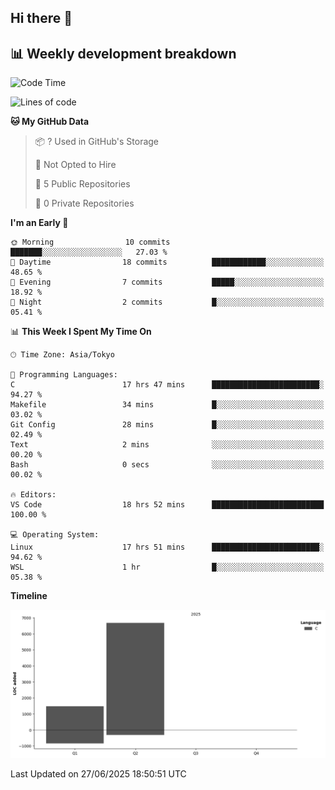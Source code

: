 ## Hi there 👋

<!--
**mandakore/mandakore** is a ✨ _special_ ✨ repository because its `README.md` (this file) appears on your GitHub profile.

Here are some ideas to get you started:

- 🔭 I’m currently working on ...
- 🌱 I’m currently learning ...
- 👯 I’m looking to collaborate on ...
- 🤔 I’m looking for help with ...
- 💬 Ask me about ...
- 📫 How to reach me: ...
- 😄 Pronouns: ...
- ⚡ Fun fact: ...
-->

## 📊 Weekly development breakdown

<!--START_SECTION:waka-->
![Code Time](http://img.shields.io/badge/Code%20Time-51%20hrs%2045%20mins-blue)

![Lines of code](https://img.shields.io/badge/From%20Hello%20World%20I%27ve%20Written-8.2%20thousand%20lines%20of%20code-blue)

**🐱 My GitHub Data** 

> 📦 ? Used in GitHub's Storage 
 > 
> 🚫 Not Opted to Hire
 > 
> 📜 5 Public Repositories 
 > 
> 🔑 0 Private Repositories 
 > 
**I'm an Early 🐤** 

```text
🌞 Morning                10 commits          ███████░░░░░░░░░░░░░░░░░░   27.03 % 
🌆 Daytime                18 commits          ████████████░░░░░░░░░░░░░   48.65 % 
🌃 Evening                7 commits           █████░░░░░░░░░░░░░░░░░░░░   18.92 % 
🌙 Night                  2 commits           █░░░░░░░░░░░░░░░░░░░░░░░░   05.41 % 
```


📊 **This Week I Spent My Time On** 

```text
🕑︎ Time Zone: Asia/Tokyo

💬 Programming Languages: 
C                        17 hrs 47 mins      ████████████████████████░   94.27 % 
Makefile                 34 mins             █░░░░░░░░░░░░░░░░░░░░░░░░   03.02 % 
Git Config               28 mins             █░░░░░░░░░░░░░░░░░░░░░░░░   02.49 % 
Text                     2 mins              ░░░░░░░░░░░░░░░░░░░░░░░░░   00.20 % 
Bash                     0 secs              ░░░░░░░░░░░░░░░░░░░░░░░░░   00.02 % 

🔥 Editors: 
VS Code                  18 hrs 52 mins      █████████████████████████   100.00 % 

💻 Operating System: 
Linux                    17 hrs 51 mins      ████████████████████████░   94.62 % 
WSL                      1 hr                █░░░░░░░░░░░░░░░░░░░░░░░░   05.38 % 
```

**Timeline**

![Lines of Code chart](https://raw.githubusercontent.com/mandakore/mandakore/main/assets/bar_graph.png)


 Last Updated on 27/06/2025 18:50:51 UTC
<!--END_SECTION:waka-->

